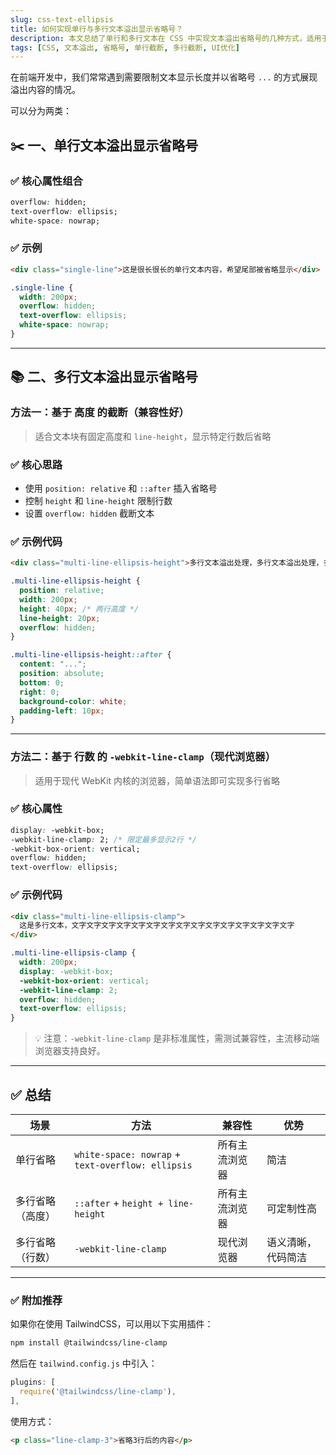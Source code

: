 ```yaml
---
slug: css-text-ellipsis
title: 如何实现单行与多行文本溢出显示省略号？
description: 本文总结了单行和多行文本在 CSS 中实现文本溢出省略号的几种方式，适用于固定宽度或限定行数场景。
tags: [CSS, 文本溢出, 省略号, 单行截断, 多行截断, UI优化]
---
```


在前端开发中，我们常常遇到需要限制文本显示长度并以省略号 `...` 的方式展现溢出内容的情况。

可以分为两类：

## ✂️ 一、单行文本溢出显示省略号

### ✅ 核心属性组合

```css
overflow: hidden;
text-overflow: ellipsis;
white-space: nowrap;
```

### ✅ 示例

```html
<div class="single-line">这是很长很长的单行文本内容，希望尾部被省略显示</div>
```

```css
.single-line {
  width: 200px;
  overflow: hidden;
  text-overflow: ellipsis;
  white-space: nowrap;
}
```

---

## 📚 二、多行文本溢出显示省略号

### 方法一：基于 **高度** 的截断（兼容性好）

> 适合文本块有固定高度和 `line-height`，显示特定行数后省略

### ✅ 核心思路

* 使用 `position: relative` 和 `::after` 插入省略号
* 控制 `height` 和 `line-height` 限制行数
* 设置 `overflow: hidden` 截断文本

### ✅ 示例代码

```html
<div class="multi-line-ellipsis-height">多行文本溢出处理，多行文本溢出处理，多行文本溢出处理...</div>
```

```css
.multi-line-ellipsis-height {
  position: relative;
  width: 200px;
  height: 40px; /* 两行高度 */
  line-height: 20px;
  overflow: hidden;
}

.multi-line-ellipsis-height::after {
  content: "...";
  position: absolute;
  bottom: 0;
  right: 0;
  background-color: white;
  padding-left: 10px;
}
```

---

### 方法二：基于 **行数** 的 `-webkit-line-clamp`（现代浏览器）

> 适用于现代 WebKit 内核的浏览器，简单语法即可实现多行省略

### ✅ 核心属性

```css
display: -webkit-box;
-webkit-line-clamp: 2; /* 限定最多显示2行 */
-webkit-box-orient: vertical;
overflow: hidden;
text-overflow: ellipsis;
```

### ✅ 示例代码

```html
<div class="multi-line-ellipsis-clamp">
  这是多行文本，文字文字文字文字文字文字文字文字文字文字文字文字文字文字文字
</div>
```

```css
.multi-line-ellipsis-clamp {
  width: 200px;
  display: -webkit-box;
  -webkit-box-orient: vertical;
  -webkit-line-clamp: 2;
  overflow: hidden;
  text-overflow: ellipsis;
}
```

> 💡 注意：`-webkit-line-clamp` 是非标准属性，需测试兼容性，主流移动端浏览器支持良好。

---

## ✅ 总结

| 场景       | 方法                                                | 兼容性     | 优势        |
| -------- | ------------------------------------------------- | ------- | --------- |
| 单行省略     | `white-space: nowrap` + `text-overflow: ellipsis` | 所有主流浏览器 | 简洁        |
| 多行省略（高度） | `::after` + `height + line-height`                | 所有主流浏览器 | 可定制性高     |
| 多行省略（行数） | `-webkit-line-clamp`                              | 现代浏览器   | 语义清晰，代码简洁 |

---

### ✅ 附加推荐

如果你在使用 TailwindCSS，可以用以下实用插件：

```bash
npm install @tailwindcss/line-clamp
````

然后在 `tailwind.config.js` 中引入：

```js
plugins: [
  require('@tailwindcss/line-clamp'),
],
```

使用方式：

```html
<p class="line-clamp-3">省略3行后的内容</p>
```
